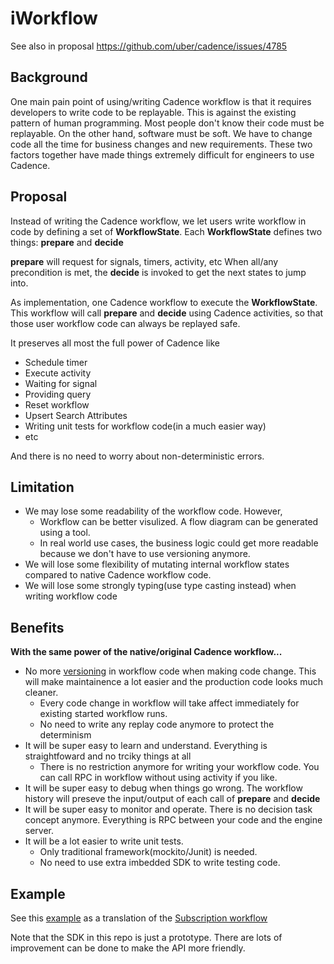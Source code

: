 # iWorkflow 

See also in proposal https://github.com/uber/cadence/issues/4785

## Background

One main pain point of using/writing Cadence workflow is that it requires developers to write code to be replayable. This is against the existing pattern of human programming. 
Most people don't know their code must be replayable. On the other hand, software must be soft. We have to change code all the time for business changes and new requirements. 
These two factors together have made things extremely difficult for engineers to use Cadence. 

## Proposal

Instead of writing the Cadence workflow, we let users write workflow in code by defining a set of **WorkflowState**. 
Each **WorkflowState** defines two things: **prepare** and **decide** 

**prepare** will request for signals, timers, activity, etc 
When all/any precondition is met, the **decide** is invoked to get the next states to jump into. 

As implementation, one Cadence workflow to execute the **WorkflowState**. 
This workflow will call **prepare** and **decide**  using Cadence activities, so that those user workflow code can always be replayed safe. 


It preserves all most the full power of Cadence like 
* Schedule timer
* Execute activity
* Waiting for signal
* Providing query
* Reset workflow 
* Upsert Search Attributes
* Writing unit tests for workflow code(in a much easier way) 
* etc

And there is no need to worry about non-deterministic errors. 

## Limitation

* We may lose some readability of the workflow code. However, 
  * Workflow can be better visulized. A flow diagram can be generated using a tool. 
  * In real world use cases, the business logic could get more readable because we don't have to use versioning anymore. 
* We will lose some flexibility of mutating internal workflow states compared to native Cadence workflow code. 
* We will lose some strongly typing(use type casting instead) when writing workflow code

## Benefits

**With the same power of the native/original Cadence workflow...**

* No more [versioning](https://stackoverflow.com/questions/65007136/uber-cadence-workflow-versioning/65029001#65029001) in workflow code when making code change. This will make maintainence a lot easier and the production code looks much cleaner.
  * Every code change in workflow will take affect immediately for existing started workflow runs. 
  * No need to write any replay code anymore to protect the determinism
* It will be super easy to learn and understand. Everything is straightfoward and no trciky things at all
  * There is no restriction anymore for writing your workflow code. You can call RPC in workflow without using activity if you like. 
* It will be super easy to debug when things go wrong. The workflow history will preseve the input/output of each call of **prepare** and **decide** 
* It will be super easy to monitor and operate. There is no decision task concept anymore. Everything is RPC between your code and the engine server.
* It will be a lot easier to write unit tests. 
  * Only traditional framework(mockito/Junit) is needed.
  * No need to use extra imbedded SDK to write testing code. 


## Example
See this [example](https://github.com/longquanzheng/iwf/blob/main/src/com/indeed/iwf/demo/subscription) as a translation
of the [Subscription workflow](https://cadenceworkflow.io/docs/concepts/workflows/#example)

Note that the SDK in this repo is just a prototype. There are lots of improvement can be done to make the API more
friendly. 

